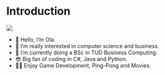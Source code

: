 # Introduction
![](https://github.com/OHA20/https://media0.giphy.com/media/qgQUggAC3Pfv687qPC/giphy.gif)
- 👋 Hello, I’m Ola.
- 👀 I’m really interested in computer science and business.
- 🌱 I’m currently doing a BSc in TUD Business Computing.
- 😎 Big fan of coding in C#, Java and Python.
- 🐱‍🏍 Enjoy Game Development, Ping-Pong and Movies.
